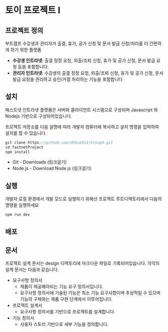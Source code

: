 # 토이 프로젝트 I

## 프로젝트 정의

부트캠프 수강생과 관리자가 출결, 휴가, 공가 신청 및 문서 발급 신청/처리를 더 간편하게 하기 위한 플랫폼

- **수강생 인트라넷**: 출결 정정 요청, 외출/조퇴 신청, 휴가 및 공가 신청, 문서 발급 요청 등을 포함합니다.
- **관리자 인트라넷**: 수강생의 출결 정정 요청, 외출/조퇴 신청, 휴가 및 공가 신청, 문서 발급 요청을 관리하고 승인/거절 처리하는 기능을 포함합니다

## 설치

페스트넷 인트라넷 플랫폼은 서버와 클라이언트 시스템으로 구성되며 Javascript 와 Nodejs 기반으로 구성되어있습니다.

프로젝트 저장소를 다음 설명에 따라 개발자 컴퓨터에 복사하고 설치 명령을 입력하여 설치를 할 수 있습니다.

```jsx
git clone https://github.com/dhkim511/Group4.git
cd fastnetProject
npm install
```

- Git - Downloads (링크걸기)
- Node.js - Download Node.js (링크걸기)

## 실행

개발자 로컬 환경에서 개발 모드로 실행하기 위해선 프로젝트 루트디렉토리에서 다음의 명령을 실행하세요

```jsx
npm run dev
```

## 배포

## 문서

프로젝트 설계 문서는 design 디렉토리에 마크다운 파일로 기록되어있습니다. 각각의 설계 문서는 다음과 같습니다.

- 요구사항 정의서
  - 제품이 제공해야되는 기능 요구 정의서입니다.
  - 요구사항 정의서에 기술된 기능은 최소 기능 요구사항이며 추상적일 수 있으며 기능의 구체화는 제품 구현 단계에서 이루어집니다.
- 프로젝트 설계서
  - 요구사항 정의서를 기반으로 프로젝트를 설계합니다.
- 기능 정의서
  - 사용자 스토리 기반으로 세부 기능을 정의합니다.
